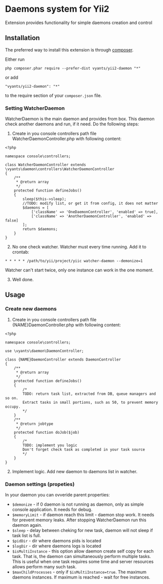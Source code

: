 Daemons system for Yii2
=======================
Extension provides functionality for simple daemons creation and control

Installation
------------

The preferred way to install this extension is through [composer](http://getcomposer.org/download/).

Either run

```
php composer.phar require --prefer-dist vyants/yii2-daemon "*"
```

or add

```
"vyants/yii2-daemon": "*"
```

to the require section of your `composer.json` file.

### Setting WatcherDaemon
WatcherDaemon is the main daemon and provides from box. This daemon check another daemons and run, if it need.
Do the following steps:
1. Create in you console controllers path file WatcherDaemonController.php with following content:
```
<?php

namespace console\controllers;

class WatcherDaemonController extends \vyants\daemon\controllers\WatcherDaemonController
{
    /**
     * @return array
     */
    protected function defineJobs()
    {
        sleep($this->sleep);
        //TODO: modify list, or get it from config, it does not matter
        $daemons = [
            ['className' => 'OneDaemonController', 'enabled' => true],
            ['className' => 'AnotherDaemonController', 'enabled' => false]
        ];
        return $daemons;
    }
}
```
2. No one check watcher. Watcher must every time running. Add it to crontab:
```
* * * * * /path/to/yii/project/yiic watcher-daemon --demonize=1
```
Watcher can't start twice, only one instance can work in the one moment.

3. Well done.

Usage
-----
### Create new daemons
1. Create in you console controllers path file {NAME}DaemonController.php with following content:
```
<?php

namespace console\controllers;

use \vyants\daemon\DaemonController;

class {NAME}DaemonController extends DaemonController
{
    /**
     * @return array
     */
    protected function defineJobs()
    {
        /*
        TODO: return task list, extracted from DB, queue managers and so on. 
        Extract tasks in small portions, such as 50, to prevent memory occupy.
        */
    }
    /**
     * @return jobtype
     */
    protected function doJob($job)
    {
        /*
        TODO: implement you logic
        Don't forget check task as completed in your task source
        */
    }
}
```
2. Implement logic. Add new daemon to daemons list in watcher.

### Daemon settings (propeties)
In your daemon you can ovveride parent properties:
* `$demonize` - if 0 daemon is not running as daemon, only as simple console application. It needs for debug.
* `$memoryLimit` - if daemon reach this limit - daemon stop work. It needs for prevent memory leaks. After stopping WatcherDaemon run this daemon again.
* `$sleep` - delay between cheking for new task, daemon will not sleep if task list is full.
* `$pidDir` - dir where daemons pids is located
* `$logDir` - dir where daemons logs is located
* `$isMultiInstance` - this option allow daemon create self copy for each task. That is, the daemon can simultaneously perform multiple tasks. This is useful when one task requires some time and server resources allows perform many such task.
* `$maxChildProcesses` - only if `$isMultiInstance=true`. The maximum daemons instances. If maximum is reached - wait for free instances.
